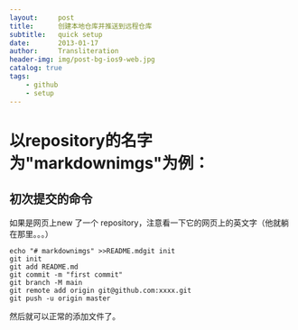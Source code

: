 ```yaml
---
layout:     post
title:      创建本地仓库并推送到远程仓库
subtitle:   quick setup
date:       2013-01-17
author:     Transliteration
header-img: img/post-bg-ios9-web.jpg
catalog: true
tags:
    - github
    - setup 
---
```











# 以repository的名字为"markdownimgs"为例：

## 初次提交的命令
如果是网页上new 了一个 repository，注意看一下它的网页上的英文字（他就躺在那里。。。）
```
echo "# markdownimgs" >>README.mdgit init
git init
git add README.md
git commit -m "first commit"
git branch -M main
git remote add origin git@github.com:xxxx.git
git push -u origin master
```
然后就可以正常的添加文件了。



